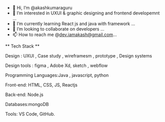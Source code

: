 - 👋 Hi, I’m @akashkumaraguru
- 👀 I’m interested in UXUI & graphic designing and frontend developemnt ...
- 🌱 I’m currently learning React js and java with framework ...
- 💞️ I’m looking to collaborate on developers ...
- 📫 How to reach me  @dev.iamakash@gmail.com...

 
** Tech Stack **

Design : UXUI , Case study , wireframesm , prototype , Design systems

Design tools : figma , Adobe Xd, sketch , webflow 

Programming Languages:Java , javascript, python

Front-end: HTML, CSS, JS, Reactjs

Back-end: Node.js

Databases:mongoDB

Tools: VS Code, GitHub.

<!---
akashkumaraguru/akashkumaraguru is a ✨ special ✨ repository because its `README.md` (this file) appears on your GitHub profile.
You can click the Preview link to take a look at your changes.
--->

